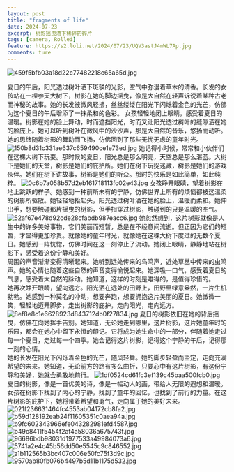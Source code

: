 ```yaml
---
layout: post
title: "fragments of life"
date: 2024-07-23
excerpt: 树影摇曳洒下稀碎的碎片
tags: [camera, Rollei]
feature: https://s2.loli.net/2024/07/23/UQV3astJ4mWL7Ap.jpg
comments: ture
---
```


![459f5bfb03a18d22c77482218c65a65d.jpg](https://s2.loli.net/2024/07/23/UQV3astJ4mWL7Ap.jpg)

夏日的午后，阳光透过树叶洒下斑驳的光影，空气中弥漫着草木的清香。长发的女孩站在一棵参天大树下，树影在她的脚边摇曳，像是大自然在轻声诉说着某种古老而神秘的故事。她的长发被微风轻拂，丝丝缕缕在阳光下闪烁着金色的光芒，仿佛为这个夏日的午后增添了一抹柔和的色彩。
女孩轻轻地闭上眼睛，感受着夏日的温暖。树影在她的脸上舞动，时而遮挡阳光，时而又让阳光透过树叶的缝隙洒在她的脸庞上。她可以听到树叶在微风中的沙沙声，那是大自然的音乐，悠扬而动听。她的思绪随着树影的舞动而飞扬，仿佛回到了那些无忧无虑的童年时光。
![150b8d31c331ae637c659490ce1e73ed.jpg](https://s2.loli.net/2024/07/23/qKe3i6nskF9Mapc.jpg)
她记得小时候，常常和小伙伴们在这棵大树下玩耍。那时候的夏日，阳光总是那么明亮，天空总是那么湛蓝。大树下是她们的天堂，树影是她们的庇护所。她们在树下玩捉迷藏，树影是她们的游戏伙伴。她们在树下讲故事，树影是她们的听众。那时的快乐是如此简单，如此纯粹。
![0c6b7a058b57d2eb161718113fc02e43.jpg](https://s2.loli.net/2024/07/23/zyuL3HKhDfxg5VT.jpg)
女孩睁开眼睛，望着树影在地上跳跃的样子。她感到一种前所未有的宁静，仿佛世界上所有的烦恼都被这温柔的树影所驱散。她轻轻地抬起头，阳光透过树叶洒在她的脸上，温暖而柔和。她伸出手，想要触碰那片摇曳的树影，但手指穿过树影，触碰到的只是温暖的空气。
![52af67e478d92cde28cfabdb987eacc6.jpg](https://s2.loli.net/2024/07/23/FIghX7CPxfDl98M.jpg)
她忽然想到，这片树影就像是人生中的许多美好事物，它们美丽而短暂，总是在不经意间流逝。但正因为它们的短暂，才显得更加珍贵。就像她的童年时光，就像她在这棵大树下度过的无数个夏日。她感到一阵恍惚，仿佛时间在这一刻停止了流动。她闭上眼睛，静静地站在树影下，感受着这份宁静和美好。
<br>
周围的声音渐渐变得清晰起来。她听到远处传来的鸟鸣声，近处草丛中传来的虫鸣声。她的心情也随着这些自然的声音变得愉悦起来。她深吸一口气，感受着夏日的气息，感受着大自然的脉动。她知道，这样的时刻是难得的，是值得珍惜的。
<br>
她再次睁开眼睛，望向远方。阳光洒在远处的田野上，田野里绿意盎然，一片生机勃勃。她感到一种莫名的冲动，想要奔跑，想要拥抱这片美丽的夏日。她微微一笑，轻轻地迈开脚步，走出树影的庇护，走向阳光，走向远方。
![8ef8e8c1e6628923d843712db0f27834.jpg](https://s2.loli.net/2024/07/23/QjPFTvXuHiOocpy.jpg)
夏日的树影依旧在她的背后摇曳，仿佛在向她挥手告别。她知道，无论她走到哪里，这片树影，这片她童年时的乐园，都会在她心中留下永恒的印记。它将成为她生命中的一部分，伴随着她走过每一个夏日，走过每一个四季。她会记得这片树影，记得这个宁静的午后，记得那一刻的心情。
<br>
她的长发在阳光下闪烁着金色的光芒，随风轻舞。她的脚步轻盈而坚定，走向充满希望的未来。她知道，无论前方的路有多么曲折，只要心中有这片树影，有这份宁静和美好，她就会勇敢地前行。
![1df0524cd61fc3ef139c45baa500fcb0.jpg](https://s2.loli.net/2024/07/23/pCoxJ4M9yDG1PrE.jpg)
夏日的树影，像是一首优美的诗，像是一幅动人的画，带给人无限的遐想和温暖。女孩在树影下找到了内心的宁静，找到了童年的回忆，也找到了前行的力量。在这片树影的庇护下，她将带着希望和勇气，走向属于她的美好未来。
![021f236631464fc4553ab04172cb8fa2.jpg](https://s2.loli.net/2024/07/23/PrntQmzgYFNX1UG.jpg)
<br>
![b59d128192eab24f11605351c0aea94a.jpg](https://s2.loli.net/2024/07/23/Zusw2LUzPnlW7CB.jpg)
<br>
![b9fc602343966efe043282981efd4587.jpg](https://s2.loli.net/2024/07/23/67HF2Qw9Zk3joC4.jpg)
<br>
![b49c8411f5454f2af4a58036a675743f.jpg](https://s2.loli.net/2024/07/23/8q2gCvzfJsENaPL.jpg)
<br>
![96686bdb98031d1977533a49984073a6.jpg](https://s2.loli.net/2024/07/23/JbKFMZuL7RlmqNa.jpg)
<br>
![5741a2e4c45b56dd50e5545c9c846552.jpg](https://s2.loli.net/2024/07/23/bIwfGn4L9d7p8Ck.jpg)
<br>
![a1b112565b3bc407c006e50fc75f3d9c.jpg](https://s2.loli.net/2024/07/23/mbCXoUVn2MhWEZq.jpg)
<br>
![9570ab80fb076b4497b5d11b1175d532.jpg](https://s2.loli.net/2024/07/23/w1dsQN9gYEDz32p.jpg)
<br>
